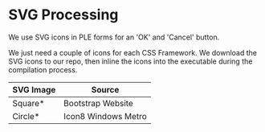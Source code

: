 # SVG Processing

We use SVG icons in PLE forms for an 'OK' and 'Cancel' button.

We just need a couple of icons for each CSS Framework.  We download the SVG
icons to our repo, then inline the icons into the executable during the
compilation process.

| SVG Image | Source              |
|-----------|---------------------|
| Square*   | Bootstrap Website   |
| Circle*   | Icon8 Windows Metro |

